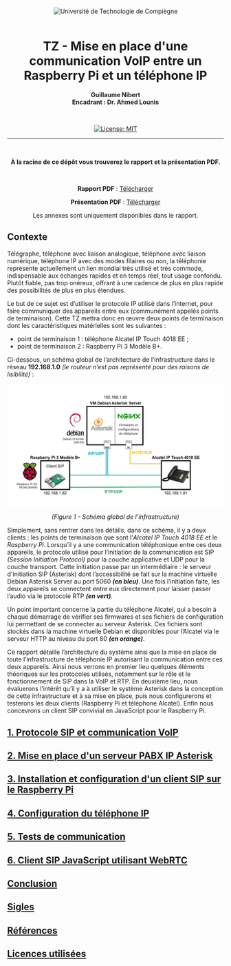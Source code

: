 <div align="center">
<br>
<img src="https://www.utc.fr/wp-content/uploads/sites/28/2019/05/SU-UTC18-70.svg" alt="Université de Technologie de Compiègne" width="400">
<br>
<br>

# TZ - Mise en place d'une communication VoIP entre un Raspberry Pi et un téléphone IP


**Guillaume Nibert  
Encadrant : Dr. Ahmed Lounis**

<br />

[![License: MIT](https://img.shields.io/badge/License-MIT-yellow.svg)](LICENSE)

---

<br />

**À la racine de ce dépôt vous trouverez le rapport et la présentation PDF.**

<br />

**Rapport PDF** : <a href="raw/main/TZ%20-%20Guillaume%20Nibert%20-%20Rapport%20-%20Mise%20en%20place%20d'une%20communication%20entre%20un%20Raspberry%20Pi%20et%20un%20t%C3%A9l%C3%A9phone%20IP.pdf" download target="_blank">Télécharger</a>

**Présentation PDF** : <a href="TZ%20-%20Guillaume%20Nibert%20-%20Pr%C3%A9sentation%20-%20Mise%20en%20place%20d'une%20communication%20entre%20un%20Raspberry%20Pi%20et%20un%20t%C3%A9l%C3%A9phone%20IP.pdf" download target="_blank">Télécharger</a>

Les annexes sont uniquement disponibles dans le rapport.

</div>

## Contexte

Télégraphe, téléphone avec liaison analogique, téléphone avec liaison numérique, téléphone IP avec des modes filaires ou non, la téléphonie représente actuellement un lien mondial très utilisé et très commode, indispensable aux échanges rapides et en temps réel, tout usage confondu. Plutôt fiable, pas trop onéreux, offrant à une cadence de plus en plus rapide des possibilités de plus en plus étendues.

Le but de ce sujet est d’utiliser le protocole IP utilisé dans l’internet, pour faire communiquer des appareils entre eux (communément appelés points de terminaison). Cette TZ mettra donc en œuvre deux points de terminaison dont les caractéristiques matérielles sont les suivantes :
 - point de terminaison 1 : téléphone Alcatel IP Touch 4018 EE ;
 - point de terminaison 2 : Raspberry Pi 3 Modèle B+.

Ci-dessous, un schéma global de l’architecture de l’infrastructure dans le réseau **192.168.1.0** *(le routeur n’est pas représenté pour des raisons de lisibilité)* :

<div align="center">
<img src="figures/figure01_schema_global.png" alt="Figure 01 - Schéma global de l'infrastructure">

*(Figure 1 - Schéma global de l’infrastructure)*

</div>

Simplement, sans rentrer dans les détails, dans ce schéma, il y a deux clients : les points de terminaison que sont l’*Alcatel IP Touch 4018 EE* et le *Raspberry Pi*. Lorsqu’il y a une communication téléphonique entre ces deux appareils, le protocole utilisé pour l’initiation de la communication est SIP *(Session Initiation Protocol)* pour la couche applicative et UDP pour la couche transport. Cette initiation passe par un intermédiaire : le serveur d'initiation SIP (Asterisk) dont l’accessibilité se fait sur la machine virtuelle Debian Asterisk Server au port 5060 ***(en bleu)***. Une fois l’initiation faite, les deux appareils se connectent entre eux directement pour laisser passer l’audio via le protocole RTP ***(en vert)***.

Un point important concerne la partie du téléphone Alcatel, qui a besoin à chaque démarrage de vérifier ses firmwares et ses fichiers de configuration lui permettant de se connecter au serveur Asterisk. Ces fichiers sont stockés dans la machine virtuelle Debian et disponibles pour l’Alcatel via le serveur HTTP au niveau du port 80 ***(en orange)***.

Ce rapport détaille l’architecture du système ainsi que la mise en place de toute l’infrastructure de téléphonie IP autorisant la communication entre ces deux appareils. Ainsi nous verrons en premier lieu quelques éléments théoriques sur les protocoles utilisés, notamment sur le rôle et le fonctionnement de SIP dans la VoIP et RTP. En deuxième lieu, nous évaluerons l’intérêt qu’il y a à utiliser le système Asterisk dans la conception de cette infrastructure et à sa mise en place, puis nous configurerons et testerons les deux clients (Raspberry Pi et téléphone Alcatel). Enfin nous concevrons un client SIP convivial en JavaScript pour le Raspberry Pi.

## [1. Protocole SIP et communication VoIP](1_sip_voip.md)

## [2. Mise en place d'un serveur PABX IP Asterisk](2_ipbx_asterisk.md)

## [3. Installation et configuration d'un client SIP sur le Raspberry Pi](3_install_client_sip_rpi.md)

## [4. Configuration du téléphone IP](4_config_alcatel.md)

## [5. Tests de communication](5_tests_com_sip.md)

## [6. Client SIP JavaScript utilisant WebRTC](6_sip_webrtc.md)

## [Conclusion](Conclusion.md)

## [Sigles](Sigles.md)

## [Références](References.md)

## [Licences utilisées](licences_utilisees.md)